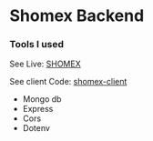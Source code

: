 # Shomex Backend

### Tools I used

See Live: [SHOMEX](https://shomex-bd.web.app/)

See client Code: [shomex-client](https://github.com/mizanmahi/shomex-client)

-  Mongo db
-  Express
-  Cors
-  Dotenv